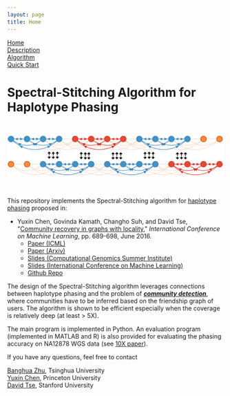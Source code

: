```yaml
---
layout: page
title: Home
---
```

[Home](https://chenyx04.github.io/Spectral-Stitching/)  
[Description](https://chenyx04.github.io/Spectral-Stitching/Description)  
[Algorithm](https://chenyx04.github.io/Spectral-Stitching/Algorithm)  
[Quick Start](https://chenyx04.github.io/Spectral-Stitching/users_guide)

# Spectral-Stitching Algorithm for Haplotype Phasing

<br>
 
![Image of Spectral Stitching](spectral_stitch_stage12.png)

<br>

This repository implements the Spectral-Stitching algorithm for [haplotype phasing](Description.md) proposed in:

* Yuxin Chen, Govinda Kamath, Changho Suh, and David Tse,  "[Community recovery in graphs with locality](http://proceedings.mlr.press/v48/chena16.html)," *International Conference on Machine Learning*, pp. 689-698, June 2016.
  * [Paper (ICML)](http://www.princeton.edu/~yc5/publications/Locality_ICML.pdf)
  * [Paper (Arxiv)](https://arxiv.org/abs/1602.03828)
  * [Slides (Computational Genomics Summer Institute)](http://www.princeton.edu/~yc5/slides/cgsi_talk_np.pptx) 
  * [Slides (International Conference on Machine Learning)](http://www.princeton.edu/~yc5/slides/Locality_ICML_slides.pdf)  
  * [Github Repo](https://github.com/chenyx04/Spectral-Stitching)







The design of the Spectral-Stitching algorithm leverages connections between haplotype phasing and the problem of [**_community detection_**](Description.md), where communities have to be inferred based on the friendship graph of users. The algorithm is shown to be efficient especially when the coverage is relatively deep (at least > 5X). 

The main program is implemented in Python. An evaluation program (implemented in MATLAB and R) is also provided for evaluating the phasing accuracy on NA12878 WGS data (see [10X paper](https://www.ncbi.nlm.nih.gov/pmc/articles/PMC4786454/)).

If you have any questions, feel free to contact 

[Banghua Zhu](mailto:13aeon.v01d@gmail.com), Tsinghua University   
[Yuxin Chen](mailto:yuxin.chen@princeton.edu), Princeton University  
[David Tse](mailto:dntse@stanford.edu), Stanford University








